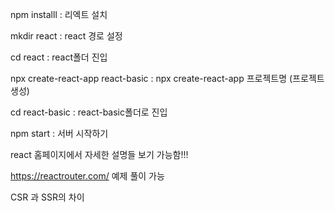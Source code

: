 npm installl : 리엑트 설치

mkdir react : react 경로 설정

cd react : react폴더 진입

npx create-react-app react-basic : npx create-react-app 프로젝트명 (프로젝트 생성)

cd react-basic : react-basic폴더로 진입

npm start : 서버 시작하기

react 홈페이지에서 자세한 설명들 보기 가능함!!!


https://reactrouter.com/ 예제 풀이 가능

CSR 과 SSR의 차이

